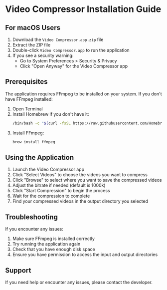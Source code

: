 # Video Compressor Installation Guide

## For macOS Users

1. Download the `Video Compressor.app.zip` file
2. Extract the ZIP file
3. Double-click `Video Compressor.app` to run the application
4. If you see a security warning:
   - Go to System Preferences > Security & Privacy
   - Click "Open Anyway" for the Video Compressor app

## Prerequisites

The application requires FFmpeg to be installed on your system. If you don't have FFmpeg installed:

1. Open Terminal
2. Install Homebrew if you don't have it:
   ```bash
   /bin/bash -c "$(curl -fsSL https://raw.githubusercontent.com/Homebrew/install/HEAD/install.sh)"
   ```
3. Install FFmpeg:
   ```bash
   brew install ffmpeg
   ```

## Using the Application

1. Launch the Video Compressor app
2. Click "Select Videos" to choose the videos you want to compress
3. Click "Browse" to select where you want to save the compressed videos
4. Adjust the bitrate if needed (default is 1000k)
5. Click "Start Compression" to begin the process
6. Wait for the compression to complete
7. Find your compressed videos in the output directory you selected

## Troubleshooting

If you encounter any issues:

1. Make sure FFmpeg is installed correctly
2. Try running the application again
3. Check that you have enough disk space
4. Ensure you have permission to access the input and output directories

## Support

If you need help or encounter any issues, please contact the developer. 